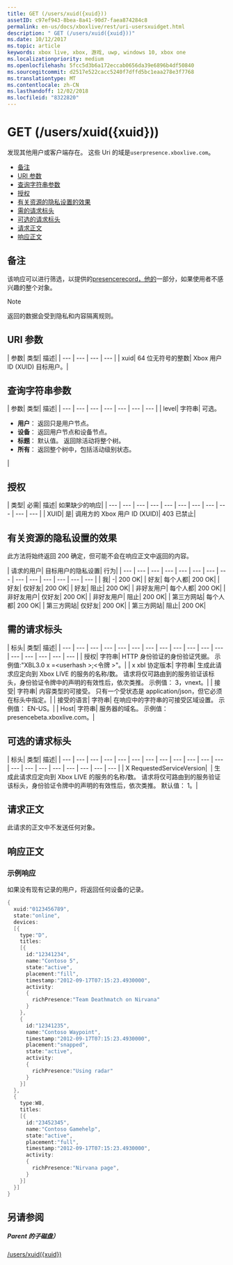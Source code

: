 ```yaml
---
title: GET (/users/xuid({xuid}))
assetID: c97ef943-8bea-8a41-90d7-faea874284c8
permalink: en-us/docs/xboxlive/rest/uri-usersxuidget.html
description: " GET (/users/xuid({xuid}))"
ms.date: 10/12/2017
ms.topic: article
keywords: xbox live, xbox, 游戏, uwp, windows 10, xbox one
ms.localizationpriority: medium
ms.openlocfilehash: 5fcc5d3b6a172eccab0656da39e6896b4df50840
ms.sourcegitcommit: d2517e522cacc5240f7dffd5bc1eaa278e3f7768
ms.translationtype: MT
ms.contentlocale: zh-CN
ms.lasthandoff: 12/02/2018
ms.locfileid: "8322820"
---
```

# <a name="get-usersxuidxuid"></a>GET (/users/xuid({xuid}))
发现其他用户或客户端存在。
这些 Uri 的域是`userpresence.xboxlive.com`。

  * [备注](#ID4EV)
  * [URI 参数](#ID4EDB)
  * [查询字符串参数](#ID4EOB)
  * [授权](#ID4E4C)
  * [有关资源的隐私设置的效果](#ID4EAE)
  * [需的请求标头](#ID4EVH)
  * [可选的请求标头](#ID4E1BAC)
  * [请求正文](#ID4E1CAC)
  * [响应正文](#ID4EFDAC)

<a id="ID4EV"></a>


## <a name="remarks"></a>备注

该响应可以进行筛选，以提供的[presencerecord，他的](../../json/json-presencerecord.md)一部分，如果使用者不感兴趣的整个对象。

> [!NOTE] 
> 返回的数据会受到隐私和内容隔离规则。



<a id="ID4EDB"></a>

 
## <a name="uri-parameters"></a>URI 参数

| 参数| 类型| 描述|
| --- | --- | --- | --- |
| xuid| 64 位无符号的整数| Xbox 用户 ID (XUID) 目标用户。|

<a id="ID4EOB"></a>


## <a name="query-string-parameters"></a>查询字符串参数

| 参数| 类型| 描述|
| --- | --- | --- | --- | --- | --- | --- |
| level| 字符串| 可选。 <ul><li><b>用户</b>： 返回只是用户节点。</li><li><b>设备</b>： 返回用户节点和设备节点。</li><li><b>标题</b>： 默认值。 返回除活动将整个树。</li><li><b>所有</b>： 返回整个树中，包括活动级别状态。</li></ul> |

<a id="ID4E4C"></a>


## <a name="authorization"></a>授权

| 类型| 必需| 描述| 如果缺少的响应|
| --- | --- | --- | --- | --- | --- | --- | --- | --- | --- | --- |
| XUID| 是| 调用方的 Xbox 用户 ID (XUID)| 403 已禁止|

<a id="ID4EAE"></a>


## <a name="effect-of-privacy-settings-on-resource"></a>有关资源的隐私设置的效果

此方法将始终返回 200 确定，但可能不会在响应正文中返回的内容。

| 请求的用户| 目标用户的隐私设置| 行为|
| --- | --- | --- | --- | --- | --- | --- | --- | --- | --- | --- | --- | --- | --- |
| 我| -| 200 OK|
| 好友| 每个人都| 200 OK|
| 好友| 仅好友| 200 OK|
| 好友| 阻止| 200 OK|
| 非好友用户| 每个人都| 200 OK|
| 非好友用户| 仅好友| 200 OK|
| 非好友用户| 阻止| 200 OK|
| 第三方网站| 每个人都| 200 OK|
| 第三方网站| 仅好友| 200 OK|
| 第三方网站| 阻止| 200 OK|

<a id="ID4EVH"></a>


## <a name="required-request-headers"></a>需的请求标头

| 标头| 类型| 描述|
| --- | --- | --- | --- | --- | --- | --- | --- | --- | --- | --- | --- | --- | --- | --- | --- | --- |
| 授权| 字符串| HTTP 身份验证的身份验证凭据。 示例值:"XBL3.0 x =&lt;userhash >;&lt;令牌 >"。|
| x xbl 协定版本| 字符串| 生成此请求应定向到 Xbox LIVE 的服务的名称/数。 请求将仅可路由到的服务验证该标头，身份验证令牌中的声明的有效性后，依次类推。 示例值： 3，vnext。|
| 接受| 字符串| 内容类型的可接受。 只有一个受状态是 application/json，但它必须在标头中指定。|
| 接受的语言| 字符串| 在响应中的字符串的可接受区域设置。 示例值： EN-US。|
| Host| 字符串| 服务器的域名。 示例值： presencebeta.xboxlive.com。|

<a id="ID4E1BAC"></a>


## <a name="optional-request-headers"></a>可选的请求标头

| 标头| 类型| 描述|
| --- | --- | --- | --- | --- | --- | --- | --- | --- | --- | --- | --- | --- | --- | --- | --- | --- | --- | --- | --- |
| X RequestedServiceVersion|  | 生成此请求应定向到 Xbox LIVE 的服务的名称/数。 请求将仅可路由到的服务验证该标头，身份验证令牌中的声明的有效性后，依次类推。 默认值： 1。|

<a id="ID4E1CAC"></a>


## <a name="request-body"></a>请求正文

此请求的正文中不发送任何对象。

<a id="ID4EFDAC"></a>


## <a name="response-body"></a>响应正文

<a id="ID4ELDAC"></a>


### <a name="sample-response"></a>示例响应

如果没有现有记录的用户，将返回任何设备的记录。


```cpp
{
  xuid:"0123456789",
  state:"online",
  devices:
  [{
    type:"D",
    titles:
    [{
      id:"12341234",
      name:"Contoso 5",
      state:"active",
      placement:"fill",
      timestamp:"2012-09-17T07:15:23.4930000",
      activity:
      {
        richPresence:"Team Deathmatch on Nirvana"
      }
    },
    {
      id:"12341235",
      name:"Contoso Waypoint",
      timestamp:"2012-09-17T07:15:23.4930000",
      placement:"snapped",
      state:"active",
      activity:
      {
        richPresence:"Using radar"
      }
    }]
  },
  {
    type:W8,
    titles:
    [{
      id:"23452345",
      name:"Contoso Gamehelp",
      state:"active",
      placement:"full",
      timestamp:"2012-09-17T07:15:23.4930000",
      activity:
      {
        richPresence:"Nirvana page",
      }
    }]
  }]
}

```


<a id="ID4EXDAC"></a>


## <a name="see-also"></a>另请参阅

<a id="ID4EZDAC"></a>


##### <a name="parent"></a>Parent 的子磁盘）

[/users/xuid({xuid})](uri-usersxuid.md)
